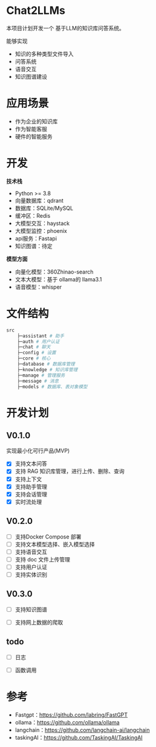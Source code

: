 # Chat2LLMs
本项目计划开发一个 基于LLM的知识库问答系统。

能够实现
- 知识的多种类型文件导入
- 问答系统
- 语音交互
- 知识图谱建设

# 应用场景
- 作为企业的知识库
- 作为智能客服
- 硬件的智能服务

# 开发
**技术栈**
- Python >= 3.8
- 向量数据库：qdrant
- 数据库：SQLite/MySQL
- 缓冲区：Redis
- 大模型交互：haystack
- 大模型监控：phoenix
- api服务：Fastapi
- 知识图谱：待定

**模型方面**
- 向量化模型：360Zhinao-search
- 文本大模型：基于 ollama的 llama3.1
- 语音模型：whisper
  
# 文件结构
```powershell
src
    ├─assistant # 助手
    ├─auth # 用户认证
    ├─chat # 聊天
    ├─config # 设置
    ├─core # 核心
    ├─database # 数据库管理
    ├─knowledge # 知识库管理
    ├─manage # 管理服务
    ├─message # 消息
    ├─models # 数据库、表对象模型

```

# 开发计划
## V0.1.0
实现最小化可行产品(MVP)
- [x] 支持文本问答
- [x] 支持 RAG 知识库管理，进行上传、删除、查询
- [x] 支持上下文
- [x] 支持助手管理
- [x] 支持会话管理
- [x] 实时流处理

## V0.2.0
- [ ] 支持Docker Compose 部署
- [ ] 支持文本模型选择、嵌入模型选择
- [ ] 支持语音交互
- [ ] 支持 doc 文件上传管理
- [ ] 支持用户认证
- [ ] 支持实体识别

## V0.3.0
- [ ] 支持知识图谱
- [ ] 支持网上数据的爬取


## todo
- [ ] 日志
- [ ] 函数调用
  

# 参考
- Fastgpt：https://github.com/labring/FastGPT
- ollama：https://github.com/ollama/ollama
- langchain：https://github.com/langchain-ai/langchain
- taskingAI：https://github.com/TaskingAI/TaskingAI